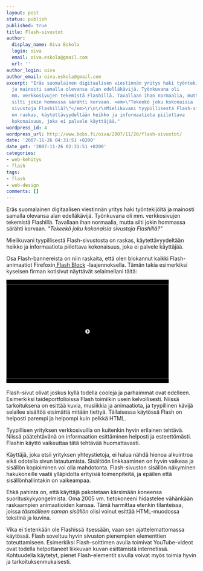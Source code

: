 ```yaml
---
layout: post
status: publish
published: true
title: Flash-sivustot
author:
  display_name: Oiva Eskola
  login: oiva
  email: oiva.eskola@gmail.com
  url: ''
author_login: oiva
author_email: oiva.eskola@gmail.com
excerpt: "Eräs suomalainen digitaalisen viestinnän yritys haki työntekijöitä
  ja mainosti samalla olevansa alan edelläkävijä. Työnkuvana oli
  mm. verkkosivujen tekemistä Flashillä. Tavallaan ihan normaalia, mutta
  silti jokin hommassa särähti korvaan. <em>\"Tekeekö joku kokonaisia
  sivustoja Flashillä?\"</em>\r\n\r\nMielikuvani tyypillisestä Flash-sivustosta
  on raskas, käytettävyydeltään heikko ja informaatiota piilottava
  kokonaisuus, joka ei palvele käyttäjää."
wordpress_id: 4
wordpress_url: http://www.bobs.fi/oiva/2007/11/26/flash-sivustot/
date: '2007-11-26 04:31:51 +0200'
date_gmt: '2007-11-26 02:31:51 +0200'
categories:
- web-kehitys
- flash
tags:
- flash
- web-design
comments: []
---
```

<p>Eräs suomalainen digitaalisen viestinnän yritys haki työntekijöitä ja mainosti samalla olevansa alan edelläkävijä. Työnkuvana oli mm. verkkosivujen tekemistä Flashillä. Tavallaan ihan normaalia, mutta silti jokin hommassa särähti korvaan. <em>"Tekeekö joku kokonaisia sivustoja Flashillä?"</em></p>
<p>Mielikuvani tyypillisestä Flash-sivustosta on raskas, käytettävyydeltään heikko ja informaatiota piilottava kokonaisuus, joka ei palvele käyttäjää.<a id="more"></a><a id="more-4"></a></p>
<p>Osa Flash-bannereista on niin raskaita, että olen blokannut kaikki Flash-animaatiot Firefoxin<a href="https://addons.mozilla.org/en-US/firefox/addon/433"> Flash Block</a> -laajennoksella. Tämän takia esimerkiksi kyseisen firman kotisivut näyttävät selaimellani tältä:</p>
<p><a title="Flash Block" href="/images/2007/11/flashblock.png"><img src="/images/2007/11/flashblock.png" alt="Flash Block" /></a></p>
<p>Flash-sivut olivat joskus kyllä todella cooleja ja parhaimmat ovat edelleen. Esimerkiksi taideportfolioissa Flash toimiikin usein kelvollisesti. Niissä tarkoituksena on esittää kuvia, musiikkia ja animaatiota, ja tyypillinen kävijä selailee sisältöä etsimättä mitään tiettyä. Tällaisessa käytössä Flash on helposti parempi ja helpompi kuin pelkkä HTML.</p>
<p>Tyypillisen yrityksen verkkosivuilla on kuitenkin hyvin erilainen tehtävä. Niissä päätehtävänä on informaation esittäminen helposti ja esteettömästi. Flashin käyttö vaikeuttaa tätä tehtävää huomattavasti.</p>
<p>Käyttäjä, joka etsii yrityksen yhteystietoja, ei halua nähdä hienoa alkuintroa eikä odotella sivun latautumista. Sisältöön linkkaaminen on hyvin vaikeaa ja sisällön kopioiminen voi olla mahdotonta. Flash-sivuston sisällön näkyminen hakukoneille vaatii ylläpidolta erityisiä toimenpiteitä, ja epäilen että sisällönhallintakin on vaikeampaa.</p>
<p>Ehkä pahinta on, että käyttäjä pakotetaan kärsimään koneensa suorituskykyongelmista. Oma 2005 vm. tietokoneeni hidastelee vähänkään raskaampien animaatioiden kanssa. Tämä harmittaa etenkin tilanteissa, joissa <em>täsmälleen saman sisällön</em> olisi  voinut esittää HTML-muodossa tekstinä ja kuvina.</p>
<p>Vika ei tietenkään ole Flashissä itsessään, vaan sen ajattelemattomassa käytössä. Flash soveltuu hyvin sivuston pienempien elementtien toteuttamiseen. Esimerkiksi Flash-soittimen avulla toimivat YouTube-videot ovat todella helpottaneet liikkuvan kuvan esittämistä internetissä. Kohtuudella käytetyt, pienet Flash-elementit sivulla voivat myös toimia hyvin ja tarkoituksenmukaisesti.</p>
